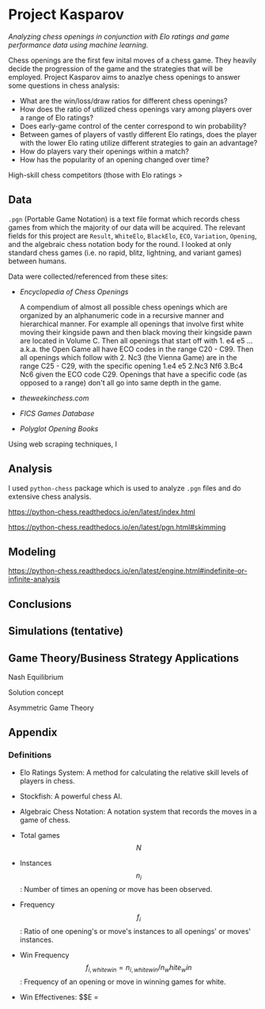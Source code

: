 # Project Kasparov
<em> Analyzing chess openings in conjunction with Elo ratings and game performance data using machine learning. </em>


Chess openings are the first few inital moves of a chess game. They heavily decide the progression of the game and the strategies that will be employed. Project Kasparov aims to anazlye chess openings to answer some questions in chess analysis:

* What are the win/loss/draw ratios for different chess openings?
* How does the ratio of utilized chess openings vary among players over a range of Elo ratings?
* Does early-game control of the center correspond to win probability?
* Between games of players of vastly different Elo ratings, does the player with the lower Elo rating utilize different strategies to gain an advantage?
* How do players vary their openings within a match?
* How has the popularity of an opening changed over time?

High-skill chess competitors (those with Elo ratings > 

## Data

`.pgn` (Portable Game Notation) is a text file format which records chess games from which the majority of our data will be acquired. The relevant fields for this project are `Result`, `WhiteElo`, `BlackElo`, `ECO`, `Variation`, `Opening`, and the algebraic chess notation body for the round. I looked at only standard chess games (i.e. no rapid, blitz, lightning, and variant games) between humans.

Data were collected/referenced from these sites: 

* <em>Encyclopedia of Chess Openings</em> 

  A compendium of almost all possible chess openings which are organized by an alphanumeric code in a recursive manner and hierarchical manner. For example all openings that involve first white moving their kingside pawn and then black moving their kingside pawn are located in Volume C. Then all openings that start off with 1. e4 e5 ... a.k.a. the Open Game all have ECO codes in the range C20 - C99. Then all openings which follow with 2. Nc3 (the Vienna Game) are in the range C25 - C29, with the specific opening 1.e4 e5 2.Nc3 Nf6 3.Bc4 Nc6 given the ECO code C29. Openings that have a specific code (as opposed to a range) don't all go into same depth in the game.
  
* <em>theweekinchess.com</em>

* <em>FICS Games Database</em>

* <em>Polyglot Opening Books</em>

Using web scraping techniques, I 

## Analysis

I used `python-chess` package which is used to analyze `.pgn` files and do extensive chess analysis.

https://python-chess.readthedocs.io/en/latest/index.html

https://python-chess.readthedocs.io/en/latest/pgn.html#skimming

## Modeling

https://python-chess.readthedocs.io/en/latest/engine.html#indefinite-or-infinite-analysis

## Conclusions

## Simulations (tentative)

## Game Theory/Business Strategy Applications

Nash Equilibrium

Solution concept

Asymmetric Game Theory
## Appendix

### Definitions

* Elo Ratings System: A method for calculating the relative skill levels of players in chess. 
* Stockfish: A powerful chess AI.
* Algebraic Chess Notation: A notation system that records the moves in a game of chess. 
* Total games $$N$$
* Instances $$n_i$$ : Number of times an opening or move has been observed.
* Frequency $$f_i$$: Ratio of one opening's or move's instances to all openings' or moves' instances.
 
* Win Frequency $$f_{i,white win} = n_{i,white win}/n_white_win$$: Frequency of an opening or move in winning games for white.
* Win Effectivenes: $$E = 
